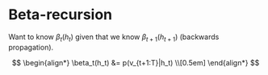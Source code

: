 # Beta-recursion

Want to know $\beta_t(h_t)$ given that we know $\beta_{t+1}(h_{t+1})$ (backwards
propagation).

$$
\begin{align*}
\beta_t(h_t) &= p(v_{t+1:T}|h_t) \\[0.5em]
\end{align*}
$$

